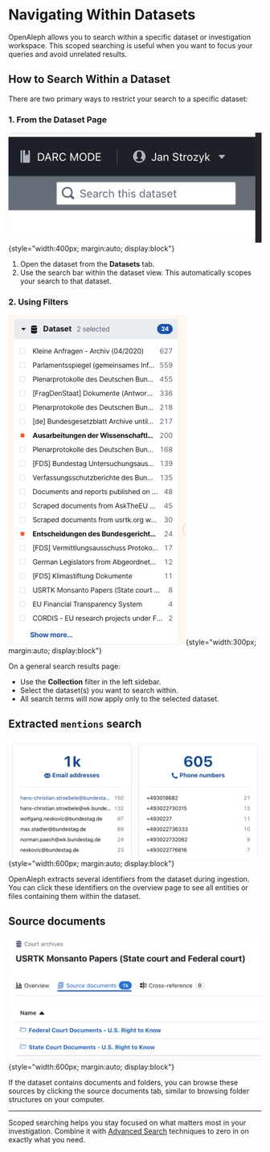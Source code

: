# Navigating Within Datasets

OpenAleph allows you to search within a specific dataset or investigation workspace. This scoped searching is useful when you want to focus your queries and avoid unrelated results.

## How to Search Within a Dataset

There are two primary ways to restrict your search to a specific dataset:

### 1. From the Dataset Page

![Screenshot of the OpenAleph dataset overview](../../assets/images/dataset_search.png){style="width:400px; margin:auto; display:block"}

1. Open the dataset from the **Datasets** tab.
2. Use the search bar within the dataset view. This automatically scopes your search to that dataset.

### 2. Using Filters

![Screenshot of the OpenAleph filter bar](../../assets/images/dataset_filter.png){style="width:300px; margin:auto; display:block"}

On a general search results page:

- Use the **Collection** filter in the left sidebar.
- Select the dataset(s) you want to search within.
- All search terms will now apply only to the selected dataset.

## Extracted `mentions` search

![Screenshot of the OpenAleph mentions search](../../assets/images/mentions_search.png){style="width:600px; margin:auto; display:block"}

OpenAleph extracts several identifiers from the dataset during ingestion. You can click these identifiers on the overview page to see all entities or files containing them within the dataset.

## Source documents

![Screenshot of the OpenAleph dataset overview](../../assets/images/source_docs.png){style="width:600px; margin:auto; display:block"}

If the dataset contains documents and folders, you can browse these sources by clicking the source documents tab, similar to browsing folder structures on your computer.

---

Scoped searching helps you stay focused on what matters most in your investigation. Combine it with [Advanced Search](advanced-search.md) techniques to zero in on exactly what you need.
